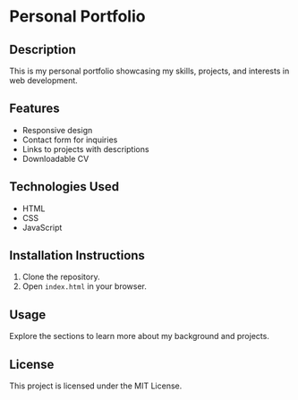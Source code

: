 # Personal Portfolio

## Description
This is my personal portfolio showcasing my skills, projects, and interests in web development.

## Features
- Responsive design
- Contact form for inquiries
- Links to projects with descriptions
- Downloadable CV

## Technologies Used
- HTML
- CSS
- JavaScript

## Installation Instructions
1. Clone the repository.
2. Open `index.html` in your browser.

## Usage
Explore the sections to learn more about my background and projects.

## License
This project is licensed under the MIT License.
